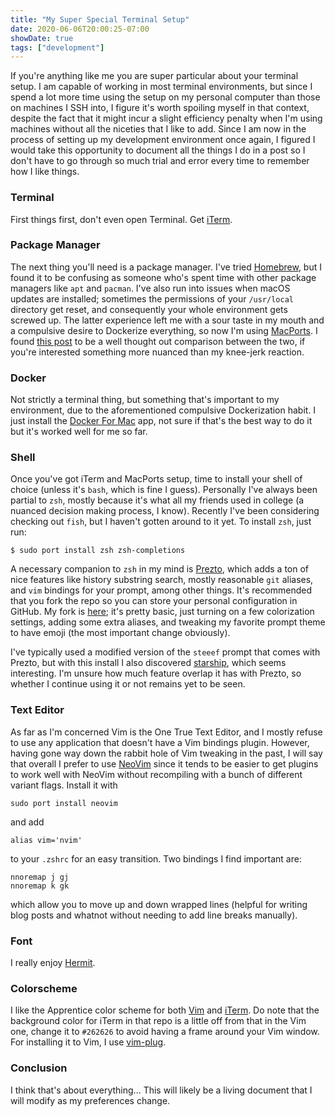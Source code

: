 ```yaml
---
title: "My Super Special Terminal Setup"
date: 2020-06-06T20:00:25-07:00
showDate: true
tags: ["development"]
---
```


If you're anything like me you are super particular about your terminal setup. I am capable of working in most terminal environments, but since I spend a lot more time using the setup on my personal computer than those on machines I SSH into, I figure it's worth spoiling myself in that context, despite the fact that it might incur a slight efficiency penalty when I'm using machines without all the niceties that I like to add. Since I am now in the process of setting up my development environment once again, I figured I would take this opportunity to document all the things I do in a post so I don't have to go through so much trial and error every time to remember how I like things.

### Terminal

First things first, don't even open Terminal. Get [iTerm](https://www.iterm2.com).

### Package Manager

The next thing you'll need is a package manager. I've tried [Homebrew](https://brew.sh), but I found it to be confusing as someone who's spent time with other package managers like `apt` and `pacman`. I've also run into issues when macOS updates are installed; sometimes the permissions of your `/usr/local` directory get reset, and consequently your whole environment gets screwed up. The latter experience left me with a sour taste in my mouth and a compulsive desire to Dockerize everything, so now I'm using [MacPorts](https://www.macports.org). I found [this post](https://saagarjha.com/blog/2019/04/26/thoughts-on-macos-package-managers/) to be a well thought out comparison between the two, if you're interested something more nuanced than my knee-jerk reaction.

### Docker

Not strictly a terminal thing, but something that's important to my environment, due to the aforementioned compulsive Dockerization habit. I just install the [Docker For Mac](https://hub.docker.com/editions/community/docker-ce-desktop-mac/) app, not sure if that's the best way to do it but it's worked well for me so far.

### Shell

Once you've got iTerm and MacPorts setup, time to install your shell of choice (unless it's `bash`, which is fine I guess). Personally I've always been partial to `zsh`, mostly because it's what all my friends used in college (a nuanced decision making process, I know). Recently I've been considering checking out `fish`, but I haven't gotten around to it yet. To install `zsh`, just run:

```
$ sudo port install zsh zsh-completions
```

A necessary companion to `zsh` in my mind is [Prezto](https://github.com/sorin-ionescu/prezto), which adds a ton of nice features like history substring search, mostly reasonable `git` aliases, and `vim` bindings for your prompt, among other things. It's recommended that you fork the repo so you can store your personal configuration in GitHub. My fork is [here](https://github.com/jordancrane/prezto); it's pretty basic, just turning on a few colorization settings, adding some extra aliases, and tweaking my favorite prompt theme to have emoji (the most important change obviously).

I've typically used a modified version of the `steeef` prompt that comes with Prezto, but with this install I also discovered [starship](https://starship.rs), which seems interesting. I'm unsure how much feature overlap it has with Prezto, so whether I continue using it or not remains yet to be seen.

### Text Editor

As far as I'm concerned Vim is the One True Text Editor, and I mostly refuse to use any application that doesn't have a Vim bindings plugin. However, having gone way down the rabbit hole of Vim tweaking in the past, I will say that overall I prefer to use [NeoVim](https://neovim.io) since it tends to be easier to get plugins to work well with NeoVim without recompiling with a bunch of different variant flags. Install it with

```
sudo port install neovim
```

and add

```
alias vim='nvim'
```

to your `.zshrc` for an easy transition. Two bindings I find important are:

```
nnoremap j gj
nnoremap k gk
```

which allow you to move up and down wrapped lines (helpful for writing blog posts and whatnot without needing to add line breaks manually).

### Font

I really enjoy [Hermit](https://pcaro.es/p/hermit/).

### Colorscheme

I like the Apprentice color scheme for both [Vim](https://github.com/romainl/Apprentice) and [iTerm](https://github.com/romainl/apprentice-colorschemes). Do note that the background color for iTerm in that repo is a little off from that in the Vim one, change it to `#262626` to avoid having a frame around your Vim window. For installing it to Vim, I use [vim-plug](https://github.com/junegunn/vim-plug).

### Conclusion

I think that's about everything... This will likely be a living document that I will modify as my preferences change.
